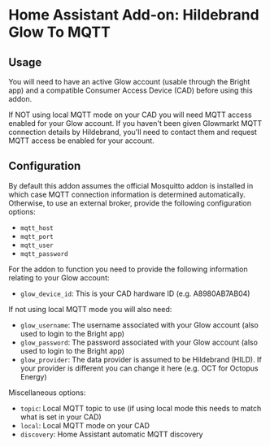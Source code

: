 # Home Assistant Add-on: Hildebrand Glow To MQTT

## Usage

You will need to have an active Glow account (usable through the Bright app) and a compatible Consumer Access Device (CAD) before using this addon.

If NOT using local MQTT mode on your CAD you will need MQTT access enabled for your Glow account. If you haven't been given Glowmarkt MQTT connection details by Hildebrand, you'll need to contact them and request MQTT access be enabled for your account.

## Configuration

By default this addon assumes the official Mosquitto addon is installed in which case MQTT connection information is determined automatically. Otherwise, to use an external broker, provide the following configuration options:

* `mqtt_host`
* `mqtt_port`
* `mqtt_user`
* `mqtt_password`

For the addon to function you need to provide the following information relating to your Glow account:

* `glow_device_id`: This is your CAD hardware ID (e.g. A8980AB7AB04)

If not using local MQTT mode you will also need:

* `glow_username`: The username associated with your Glow account (also used to login to the Bright app)
* `glow_password`: The password associated with your Glow account (also used to login to the Bright app)
* `glow_provider`: The data provider is assumed to be Hildebrand (HILD). If your provider is different you can change it here (e.g. OCT for Octopus Energy)

Miscellaneous options:
* `topic`: Local MQTT topic to use (if using local mode this needs to match what is set in your CAD)
* `local`: Local MQTT mode on your CAD
* `discovery`: Home Assistant automatic MQTT discovery
